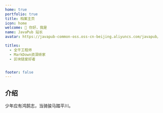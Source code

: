 ```yaml
---
home: true
portfolio: true
title: 档案主页
icon: home
welcome: 👋 你好，我是
name: JavaPub 站长
avatar: https://javapub-common-oss.oss-cn-beijing.aliyuncs.com/javapub/202406051738185.png

titles:
  - 全干工程师
  - MarkDown资深砖家
  - 区块链爱好者


footer: false
---
```


## 介绍


少年应有鸿鹄志，当骑骏马踏平川。
